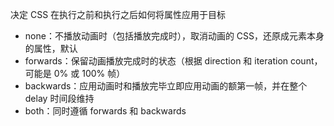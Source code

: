决定 CSS 在执行之前和执行之后如何将属性应用于目标
- none：不播放动画时（包括播放完成时），取消动画的 CSS，还原成元素本身的属性，默认
- forwards：保留动画播放完成时的状态（根据 direction 和 iteration count，可能是 0% 或 100% 帧）
- backwards：应用动画时和播放完毕立即应用动画的额第一帧，并在整个 delay 时间段维持
- both：同时遵循 forwards 和 backwards